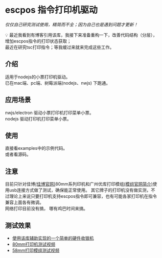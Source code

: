 # escpos 指令打印机驱动

*仅仅自己研究测试使用，精简而不全；因为自己也是遇到问题才更新！*   

💡 最近我看到有博客引用该库，我接下来准备重构一下，改善代码结构（分层），增加escpos指令的打印状态获取；  
最近在研究tsc打印指令；等我缓过来就来完成这些工作。  

## 介绍
适用于nodejs的小票打印机驱动。  
已在mac端、pc端、树莓派端(nodejs、nwjs) 下跑通。  

## 应用场景
nwjs/electron 驱动小票打印机打印菜单小票。   
nodejs 驱动打印机打印菜单小票。   

## 使用
直接看examples中的示例代码。  
或者看源码。  

## 注意
目前只针对佳博[(佳博官网)](http://cn.gainscha.com/default.php)80mm系列印机和广州优库打印模组[(模组官网简介)](http://www.chinayoko.com/index.php?m=Product&a=show&id=251)使用usb连接方式做了测试，确保能正常使用。
其它牌子的打印机没有做实测，不过理论上来说只要打印机支持escpos指令即可兼容，也有可能各家打印机在指令兼容上面各有微调。   
网络打印目前没有搞， 哪有鸡巴时间来搞。

## 测试效果
* [使用该库辅助实现的一个简单的硬件收银机](https://www.bilibili.com/video/BV1AB4y1K7cW/)      
* [80mm打印机测试视频](https://www.bilibili.com/video/BV1Xo4y1d7pf/)     
* [58mm打印模组测试视频](https://www.bilibili.com/video/BV1uN411d7KU/)   
